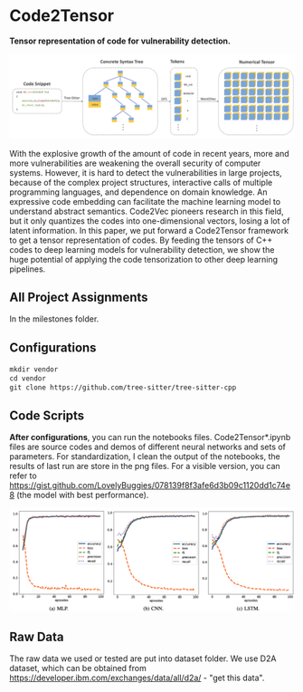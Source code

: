 # Code2Tensor
**Tensor representation of code for vulnerability detection.**

![framework](./framework.png)


With the explosive growth of the amount of code in recent years, more and more vulnerabilities are weakening the overall security of computer systems. However, it is hard to detect the vulnerabilities in large projects, because of the complex project structures, interactive calls of multiple programming languages, and dependence on domain knowledge. An expressive code embedding can facilitate the machine learning model to understand abstract semantics. Code2Vec pioneers research in this field, but it only quantizes the codes into one-dimensional vectors, losing a lot of latent information. In this paper, we put forward a Code2Tensor framework to get a tensor representation of codes. By feeding the tensors of C++ codes to deep learning models for vulnerability detection, we show the huge potential of applying the code tensorization to other deep learning pipelines.


## All Project Assignments

In the milestones folder.

## Configurations

```shell
mkdir vendor
cd vendor
git clone https://github.com/tree-sitter/tree-sitter-cpp
```

## Code Scripts

**After configurations**, you can run the notebooks files. Code2Tensor\*.ipynb files are source codes and demos of different neural networks and sets of parameters. For standardization, I clean the output of the notebooks, the results of last run are store in the png files. For a visible version, you can refer to https://gist.github.com/LovelyBuggies/078139f8f3afe6d3b09c1120dd1c74e8 (the model with best performance).

![results](./results.png)

## Raw Data

The raw data we used or tested are put into dataset folder. We use D2A dataset, which can be obtained from https://developer.ibm.com/exchanges/data/all/d2a/ - "get this data".



